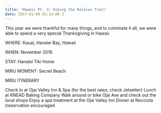 ```yaml
---
title: 'Hawaii Pt. 3: Hiking the Kalalau Trail'
date: 2017-01-09 03:14:00 Z
---
```


This year we were thankful for many things, and to culminate it all, we were able to spend a very special Thanksgiving in Hawaii.

WHERE: Kauai, Hanalei Bay, Hawaii

WHEN: November 2016

STAY: Hanalei Tiki Home

MIRU MOMENT: Secret Beach

MIRU ITINERARY

Check In at Ojai Valley Inn & Spa (for the best rates, check Jetsetter)
Lunch at KNEAD Baking Company
Walk around or bike Ojai Ave and check out the local shops
Enjoy a spa treatment at the Ojai Valley Inn
Dinner at Nocciola (reservation encouraged